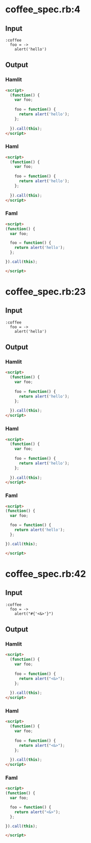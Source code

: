 # coffee\_spec.rb:4
## Input
```haml
:coffee
  foo = ->
    alert('hello')

```

## Output
### Hamlit
```html
<script>
  (function() {
    var foo;
  
    foo = function() {
      return alert('hello');
    };
  
  }).call(this);
</script>

```

### Haml
```html
<script>
  (function() {
    var foo;
  
    foo = function() {
      return alert('hello');
    };
  
  }).call(this);
</script>

```

### Faml
```html
<script>
(function() {
  var foo;

  foo = function() {
    return alert('hello');
  };

}).call(this);

</script>

```

# coffee\_spec.rb:23
## Input
```haml
:coffee
  foo = ->
    alert('hello')

```

## Output
### Hamlit
```html
<script>
  (function() {
    var foo;
  
    foo = function() {
      return alert('hello');
    };
  
  }).call(this);
</script>

```

### Haml
```html
<script>
  (function() {
    var foo;
  
    foo = function() {
      return alert('hello');
    };
  
  }).call(this);
</script>

```

### Faml
```html
<script>
(function() {
  var foo;

  foo = function() {
    return alert('hello');
  };

}).call(this);

</script>

```

# coffee\_spec.rb:42
## Input
```haml
:coffee
  foo = ->
    alert("#{'<&>'}")

```

## Output
### Hamlit
```html
<script>
  (function() {
    var foo;
  
    foo = function() {
      return alert("<&>");
    };
  
  }).call(this);
</script>

```

### Haml
```html
<script>
  (function() {
    var foo;
  
    foo = function() {
      return alert("<&>");
    };
  
  }).call(this);
</script>

```

### Faml
```html
<script>
(function() {
  var foo;

  foo = function() {
    return alert("<&>");
  };

}).call(this);

</script>

```
